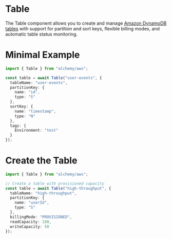 # Table

The Table component allows you to create and manage [Amazon DynamoDB tables](https://docs.aws.amazon.com/amazondynamodb/latest/developerguide/Introduction.html) with support for partition and sort keys, flexible billing modes, and automatic table status monitoring.

# Minimal Example

```ts
import { Table } from "alchemy/aws";

const table = await Table("user-events", {
  tableName: "user-events",
  partitionKey: {
    name: "id",
    type: "S"
  },
  sortKey: {
    name: "timestamp",
    type: "N"
  },
  tags: {
    Environment: "test"
  }
});
```

# Create the Table

```ts
import { Table } from "alchemy/aws";

// Create a table with provisioned capacity
const table = await Table("high-throughput", {
  tableName: "high-throughput",
  partitionKey: {
    name: "userId",
    type: "S"
  },
  billingMode: "PROVISIONED",
  readCapacity: 100,
  writeCapacity: 50
});
```